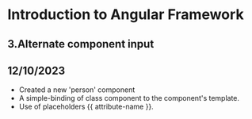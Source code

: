 # Introduction to Angular Framework

## 3.Alternate component input





## 12/10/2023

- Created a new 'person' component
- A simple-binding of class component to the component's template.
- Use of placeholders {{ attribute-name }}.
